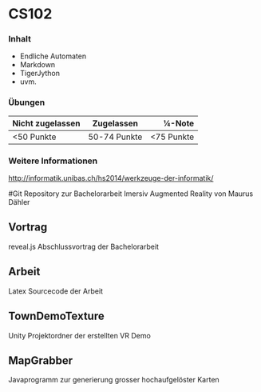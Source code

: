 # CS102
### Inhalt
* Endliche Automaten
* Markdown
* TigerJython
* uvm.
### Übungen
Nicht zugelassen | Zugelassen | ¼-Note
-------------------|:----------:|-------:
<50 Punkte | 50-74 Punkte | <75 Punkte

### Weitere Informationen
http://informatik.unibas.ch/hs2014/werkzeuge-der-informatik/



#Git Repository zur Bachelorarbeit Imersiv Augmented Reality
von Maurus Dähler

## Vortrag
reveal.js Abschlussvortrag der Bachelorarbeit

## Arbeit
Latex Sourcecode der Arbeit

## TownDemoTexture
Unity Projektordner der erstellten VR Demo

## MapGrabber
Javaprogramm zur generierung grosser hochaufgelöster Karten
